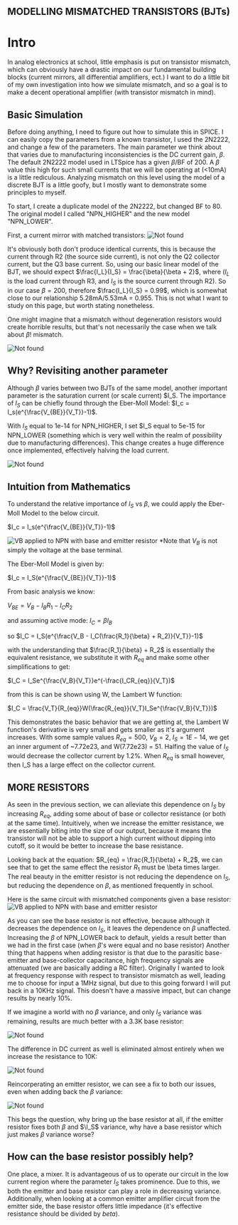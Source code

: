 ## MODELLING MISMATCHED TRANSISTORS (BJTs)

# Intro
In analog electronics at school, little emphasis is put on transistor mismatch, which can obviously have a drastic impact on our fundamental building blocks (current mirrors, all differential amplifiers, ect.)  I want to do a little bit of my own investigation into how we simulate mismatch, and so a goal is to make a decent operational amplifier (with transistor mismatch in mind).

## Basic Simulation
Before doing anything, I need to figure out how to simulate this in SPICE.  I can easily copy the parameters from a known transistor, I used the 2N2222, and change a few of the parameters.  The main parameter we think about that varies due to manufacturing inconsistencies is the DC current gain, $\beta$.  The default 2N2222 model used in LTSpice has a given $\beta$/BF of 200.  A $\beta$ value this high for such small currents that we will be operating at (<10mA) is a little rediculous.  Analyzing mismatch on this level using the model of a discrete BJT is a little goofy, but I mostly want to demonstrate some principles to myself.

To start, I create a duplicate model of the 2N2222, but changed BF to 80.  The original model I called "NPN_HIGHER" and the new model "NPN_LOWER".  

First, a current mirror with matched transistors:
![Not found](images/current_mirror_matched_no_degeneration.png "")

It's obviously both don't produce identical currents, this is because the current through R2 (the source side current), is not only the Q2 collector current, but the Q3 base current.  So, using our basic linear model of the BJT, we should expect $\frac{I_L}{I_S} = \frac{\beta}{\beta + 2}$, where ($I_L$ is the load current through R3, and $I_S$ is the source current through R2).  So in our case $\beta = 200$, therefore $\frac{I_L}{I_S} = 0.99$, which is somewhat close to our relationship 5.28mA/5.53mA = 0.955.  This is not what I want to study on this page, but worth stating nonetheless.

One might imagine that a mismatch without degeneration resistors would create horrible results, but that's not necessarily the case when we talk about $\beta$! mismatch.

![Not found](images/simple_mismatch.png "")


## Why? Revisiting another parameter
Although $\beta$ varies between two BJTs of the same model, another important parameter is the saturation current (or scale current) $I_S.
The importance of $I_S$ can be chiefly found through the Eber-Moll Model:
$I_c = I_s(e^{\frac{V_{BE}}{V_T}}-1)$.

With $I_S$ equal to 1e-14 for NPN_HIGHER, I set $I_S equal to 5e-15 for NPN_LOWER (something which is very well within the realm of possibility due to manufacturing differences).  This change creates a huge difference once implemented, effectively halving the load current.

![Not found](images/mismatch_with_is.png "")

## Intuition from Mathematics
To understand the relative importance of $I_S$ vs $\beta$, we could apply the Eber-Moll Model to the below circuit.

$I_c = I_s(e^{\frac{V_{BE}}{V_T}}-1)$

![VB applied to NPN with base and emitter resistor](images/basic.png)
*Note that $V_B$ is not simply the voltage at the base terminal.

The Eber-Moll Model is given by:

$I_c = I_S(e^{\frac{V_{BE}}{V_T}}-1)$

From basic analysis we know:

$V_{BE} = V_B - I_BR_1 - I_CR_2$

and assuming active mode: $I_C = \beta I_{B}$

so $I_C = I_S(e^{\frac{V_B - I_C(\frac{R_1}{\beta} + R_2)}{V_T}}-1)$

with the understanding that $\frac{R_1}{\beta} + R_2$ is essentially the equivalent resistance, we substitute it with $R_{eq}$ and make some other simplifications to get:

$I_C = I_Se^{\frac{V_B}{V_T}}e^(-\frac{I_CR_{eq}}{V_T})$

from this is can be shown using W, the Lambert W function:

$I_C = \frac{V_T}{R_{eq}}W(\frac{R_{eq}}{V_T}I_Se^{\frac{V_B}{V_T}})$

This demonstrates the basic behavior that we are getting at, the Lambert W function's derivative is very small and gets smaller as it's argument increases. With some sample values $R_{eq} = 500$, $V_B = 2$, $I_S = 1E-14$, we get an inner argument of ~7.72e23, and W(7.72e23) = 51.  Halfing the value of $I_S$ would decrease the collector current by 1.2%. When $R_{eq}$ is small however, then I_S has a large effect on the collector current.

## MORE RESISTORS
As seen in the previous section, we can alleviate this dependence on $I_S$ by increasing $R_{eq}$, adding some about of base or collector resistance (or both at the same time).  Intuitively, when we increase the emitter resistance, we are essentially biting into the size of our output, because it means the transistor will not be able to support a high current without dipping into cutoff, so it would be better to increase the base resistance.

Looking back at the equation: 
$R_{eq} = \frac{R_1}{\beta} + R_2$, we can see that to get the same effect the resistor $R_1$ must be \beta times larger.  The real beauty in the emitter resistor is not reducing the dependence on $I_S$, but reducing the dependence on $\beta$, as mentioned frequently in school.

Here is the same circuit with mismatched components given a base resistor:
![VB applied to NPN with base and emitter resistor](images/only_base_mismatch_beta.png)

As you can see the base resistor is not effective, because although it decreases the dependence on $I_S$, it leaves the dependence on $\beta$ unaffected.  Increasing the $\beta$ of NPN_LOWER back to default, yields a result better than we had in the first case (when $\beta$'s were equal and no base resistor)  Another thing that happens when adding resistor is that due to the parasitic base-emitter and base-collector capacitance, high frequency signals are attenuated (we are basically adding a RC filter).  Originally I wanted to look at frequency response with respect to transistor mismatch as well, leading me to choose for input a 1MHz signal, but due to this going forward I will put back in a 10KHz signal. This doesn't have a massive impact, but can change results by nearly 10%.

If we imagine a world with no $\beta$ variance, and only $I_S$ variance was remaining, results are much better with a 3.3K base resistor:

![Not found](images/only_is_mismatch.png)

The difference in DC current as well is eliminated almost entirely when we increase the resistance to 10K:

![Not found](images/mismatch_with_is_10k.png)

Reincorperating an emitter resistor, we can see a fix to both our issues, even when adding back the $\beta$ variance:

![Not found](images/emitter_resistor_fix.png)

This begs the question, why bring up the base resistor at all, if the emitter resistor fixes both $\beta$ and $\I_S$ variance, why have a base resistor which just makes $\beta$ variance worse?

## How can the base resistor possibly help?

One place, a mixer.  It is advantageous of us to operate our circuit in the low current region where the parameter $I_S$ takes prominence.  Due to this, we both the emitter and base resistor can play a role in decreasing variance.  Additionally, when looking at a common emitter amplifier circuit from the emitter side, the base resistor offers little impedance (it's effective resistance should be divided by $beta$).

